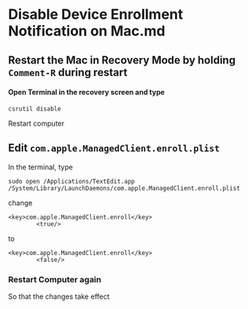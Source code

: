 # Disable Device Enrollment Notification on Mac.md

## Restart the Mac in Recovery Mode by holding `Comment-R` during restart

#### Open Terminal in the recovery screen and type

```
csrutil disable
```

Restart computer

## Edit `com.apple.ManagedClient.enroll.plist`

In the terminal, type

```
sudo open /Applications/TextEdit.app /System/Library/LaunchDaemons/com.apple.ManagedClient.enroll.plist
```

change

```
<key>com.apple.ManagedClient.enroll</key>
        <true/>
```

to

```
<key>com.apple.ManagedClient.enroll</key>
        <false/>
````

### Restart Computer again

So that the changes take effect